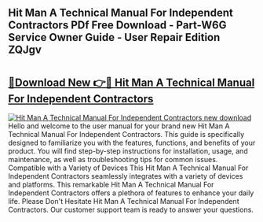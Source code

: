 ## Hit Man A Technical Manual For Independent Contractors PDf Free Download - Part-W6G Service Owner Guide - User Repair Edition ZQJgv

# <h2><a href="http://bc14273.oget.top/?id=Hit+Man+A+Technical+Manual+For+Independent+Contractors">🔗Download New 👉🔴 Hit Man A Technical Manual For Independent Contractors</a></h2>

[![Hit Man A Technical Manual For Independent Contractors new download](https://i.imgur.com/5g1atiW.png)](http://bc14273.oget.top/?id=Hit+Man+A+Technical+Manual+For+Independent+Contractors)
Hello and welcome to the user manual for your brand new Hit Man A Technical Manual For Independent Contractors. This guide is specifically designed to familiarize you with the features, functions, and benefits of your product. You will find step-by-step instructions for installation, usage, and maintenance, as well as troubleshooting tips for common issues. Compatible with a Variety of Devices This Hit Man A Technical Manual For Independent Contractors seamlessly integrates with a variety of devices and platforms. This remarkable Hit Man A Technical Manual For Independent Contractors offers a plethora of features to enhance your daily life. Please Don't Hesitate Hit Man A Technical Manual For Independent Contractors. Our customer support team is ready to answer your questions.

